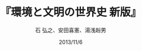 ---
title: "『環境と文明の世界史 新版』"
description: "現代型新人の誕生から異常気象の現代まで―地球環境の視点から人類史を辿る壮大な試み!"
date: 2013/11/6
draft: false
hideToc: false
enableToc: true
enableTocContent: false
author: "石 弘之、安田喜憲、湯浅赳男"
tags: 
- 経済人類学
- 比較文明史
- 環境考古学
- 環境学
category: 
- 人類史
series:
- 歴史新書y
- 早稲田大学必修基礎演習テキスト100(2020年度)
image: images/feature2/content.png
---